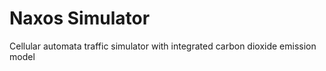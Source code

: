 # Naxos Simulator
Cellular automata traffic simulator with integrated carbon dioxide emission model


